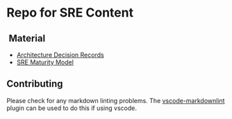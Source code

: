 # Repo for SRE Content

##  Material

* [Architecture Decision Records](./ADRs/)
* [SRE Maturity Model](./sre_maturity.md)

## Contributing

Please check for any markdown linting problems.
The [vscode-markdownlint](https://github.com/DavidAnson/vscode-markdownlint) plugin can be used to do this if using vscode.
